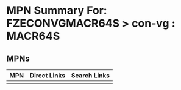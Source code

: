 



# MPN Summary For: FZECONVGMACR64S > con-vg : MACR64S

## MPNs
  

|MPN|Direct Links|Search Links|
| :--- | :--- | :--- |
||||

